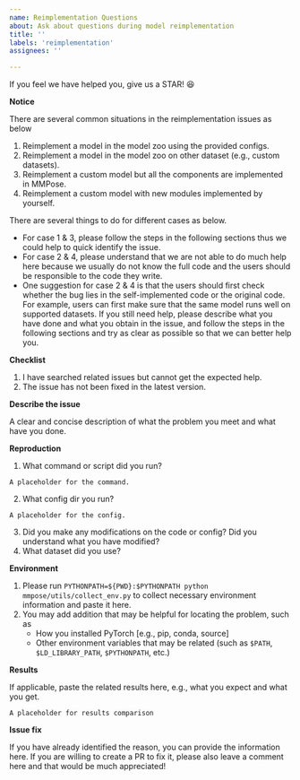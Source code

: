 ```yaml
---
name: Reimplementation Questions
about: Ask about questions during model reimplementation
title: ''
labels: 'reimplementation'
assignees: ''

---
```


If you feel we have helped you, give us a STAR! :satisfied:

**Notice**

There are several common situations in the reimplementation issues as below
1. Reimplement a model in the model zoo using the provided configs.
2. Reimplement a model in the model zoo on other dataset (e.g., custom datasets).
3. Reimplement a custom model but all the components are implemented in MMPose.
4. Reimplement a custom model with new modules implemented by yourself.

There are several things to do for different cases as below.
- For case 1 & 3, please follow the steps in the following sections thus we could help to quick identify the issue.
- For case 2 & 4, please understand that we are not able to do much help here because we usually do not know the full code and the users should be responsible to the code they write.
- One suggestion for case 2 & 4 is that the users should first check whether the bug lies in the self-implemented code or the original code. For example, users can first make sure that the same model runs well on supported datasets. If you still need help, please describe what you have done and what you obtain in the issue, and follow the steps in the following sections and try as clear as possible so that we can better help you.

**Checklist**

1. I have searched related issues but cannot get the expected help.
2. The issue has not been fixed in the latest version.

**Describe the issue**

A clear and concise description of what the problem you meet and what have you done.

**Reproduction**

1. What command or script did you run?
```
A placeholder for the command.
```
2. What config dir you run?
```
A placeholder for the config.
```
3. Did you make any modifications on the code or config? Did you understand what you have modified?
4. What dataset did you use?

**Environment**

1. Please run `PYTHONPATH=${PWD}:$PYTHONPATH python mmpose/utils/collect_env.py` to collect necessary environment information and paste it here.
2. You may add addition that may be helpful for locating the problem, such as
    - How you installed PyTorch [e.g., pip, conda, source]
    - Other environment variables that may be related (such as `$PATH`, `$LD_LIBRARY_PATH`, `$PYTHONPATH`, etc.)

**Results**

If applicable, paste the related results here, e.g., what you expect and what you get.
```
A placeholder for results comparison
```

**Issue fix**

If you have already identified the reason, you can provide the information here. If you are willing to create a PR to fix it, please also leave a comment here and that would be much appreciated!
